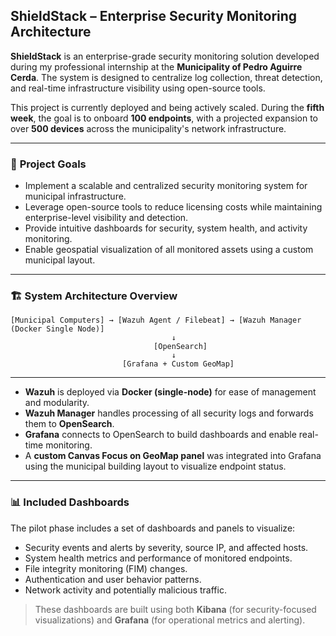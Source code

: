 ## **ShieldStack – Enterprise Security Monitoring Architecture**

**ShieldStack** is an enterprise-grade security monitoring solution developed during my professional internship at the **Municipality of Pedro Aguirre Cerda**. The system is designed to centralize log collection, threat detection, and real-time infrastructure visibility using open-source tools.

This project is currently deployed and being actively scaled. During the **fifth week**, the goal is to onboard **100 endpoints**, with a projected expansion to over **500 devices** across the municipality's network infrastructure.

---

### 📌 **Project Goals**

* Implement a scalable and centralized security monitoring system for municipal infrastructure.
* Leverage open-source tools to reduce licensing costs while maintaining enterprise-level visibility and detection.
* Provide intuitive dashboards for security, system health, and activity monitoring.
* Enable geospatial visualization of all monitored assets using a custom municipal layout.

---

### 🏗️ **System Architecture Overview**

```
[Municipal Computers] → [Wazuh Agent / Filebeat] → [Wazuh Manager (Docker Single Node)]
                                    ↓
                                [OpenSearch]
                                    ↓
                         [Grafana + Custom GeoMap]
```

---

* **Wazuh** is deployed via **Docker (single-node)** for ease of management and modularity.
* **Wazuh Manager** handles processing of all security logs and forwards them to **OpenSearch**.
* **Grafana** connects to OpenSearch to build dashboards and enable real-time monitoring.
* A **custom Canvas Focus on GeoMap panel** was integrated into Grafana using the municipal building layout to visualize endpoint status.
---

### 📊 **Included Dashboards**

The pilot phase includes a set of dashboards and panels to visualize:

* Security events and alerts by severity, source IP, and affected hosts.
* System health metrics and performance of monitored endpoints.
* File integrity monitoring (FIM) changes.
* Authentication and user behavior patterns.
* Network activity and potentially malicious traffic.

> These dashboards are built using both **Kibana** (for security-focused visualizations) and **Grafana** (for operational metrics and alerting).
